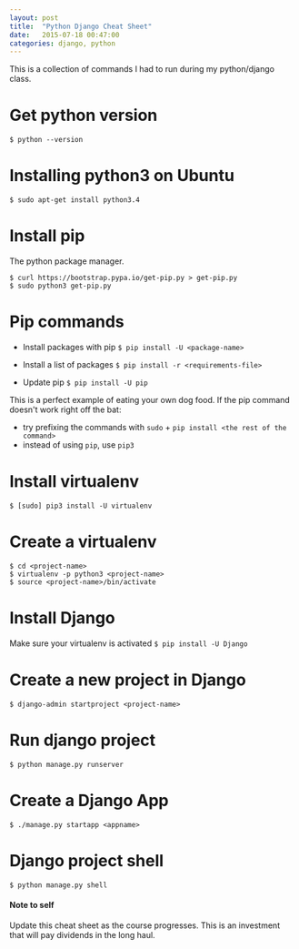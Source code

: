 ```yaml
---
layout: post
title:  "Python Django Cheat Sheet"
date:   2015-07-18 00:47:00
categories: django, python
---
```

This is a collection of commands I had to run during my python/django class.

# Get python version
`$ python --version`

# Installing python3 on Ubuntu
`$ sudo apt-get install python3.4`

# Install pip
The python package manager.

    $ curl https://bootstrap.pypa.io/get-pip.py > get-pip.py
    $ sudo python3 get-pip.py

# Pip commands

* Install packages with pip
`$ pip install -U <package-name>`

* Install a list of packages
`$ pip install -r <requirements-file>`

* Update pip
`$ pip install -U pip`

This is a perfect example of eating your own dog food. If the pip command doesn't work right off the bat:

* try prefixing the commands with `sudo` + `pip install <the rest of the command>`
* instead of using `pip`, use `pip3`

# Install virtualenv
`$ [sudo] pip3 install -U virtualenv`

# Create a virtualenv
    $ cd <project-name>
    $ virtualenv -p python3 <project-name>
    $ source <project-name>/bin/activate

# Install Django
Make sure your virtualenv is activated
`$ pip install -U Django`

# Create a new project in Django
`$ django-admin startproject <project-name>`

# Run django project
`$ python manage.py runserver`

# Create a Django App
`$ ./manage.py startapp <appname>`

# Django project shell
`$ python manage.py shell`

#### Note to self
Update this cheat sheet as the course progresses. This is an investment that will pay dividends in the long haul.